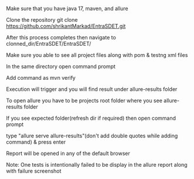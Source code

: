 Make sure that you have java 17, maven, and allure

Clone the repository git clone https://github.com/shrikantMarkad/EntraSDET.git

After this process completes then navigate to clonned_dir/EntraSDET/EntraSDET/

Make sure you able to see all project files along with pom & testng xml files

In the same directory open command prompt

Add command as mvn verify

Execution will trigger and you will find result under allure-results folder

To open allure you have to be projects root folder where you see allure-results folder

If you see expected folder(refresh dir if required) then open command prompt

type "allure serve allure-results"(don't add double quotes while adding command) & press enter

Report will be opened in any of the default browser

Note: One tests is intentionally failed to be display in the allure report along with failure screenshot
